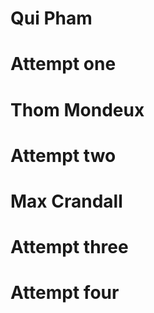 # Qui Pham
# Attempt one
# Thom Mondeux
# Attempt two
# Max Crandall
# Attempt three
# Attempt four
